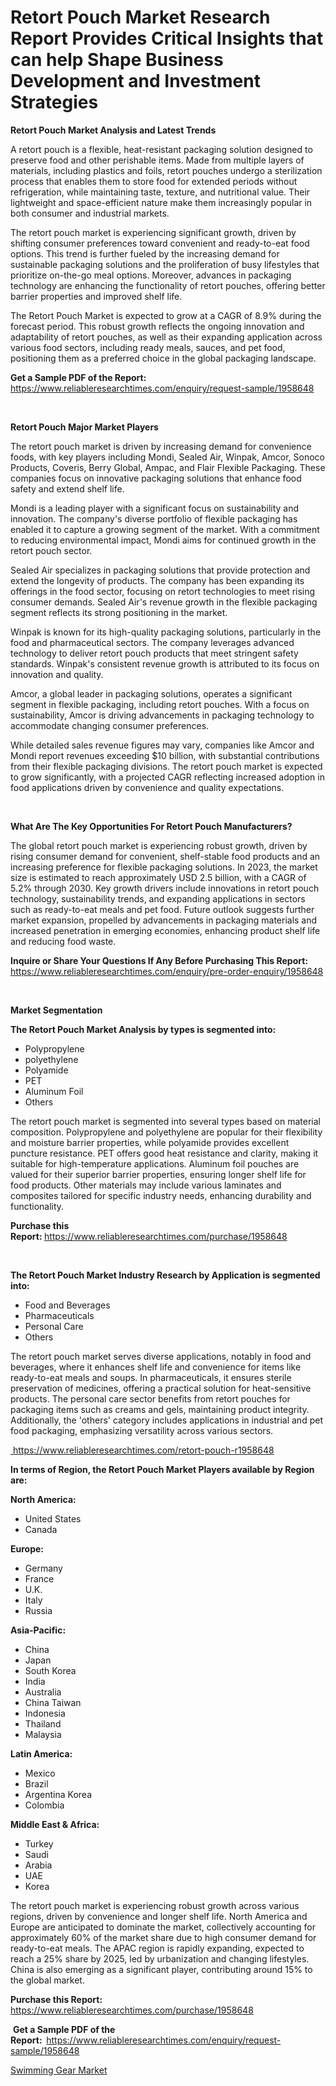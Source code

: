 <p><h1>Retort Pouch Market Research Report Provides Critical Insights that can help Shape Business Development and Investment Strategies</h1></p><p><strong>Retort Pouch Market Analysis and Latest Trends</strong></p>
<p><p>A retort pouch is a flexible, heat-resistant packaging solution designed to preserve food and other perishable items. Made from multiple layers of materials, including plastics and foils, retort pouches undergo a sterilization process that enables them to store food for extended periods without refrigeration, while maintaining taste, texture, and nutritional value. Their lightweight and space-efficient nature make them increasingly popular in both consumer and industrial markets.</p><p>The retort pouch market is experiencing significant growth, driven by shifting consumer preferences toward convenient and ready-to-eat food options. This trend is further fueled by the increasing demand for sustainable packaging solutions and the proliferation of busy lifestyles that prioritize on-the-go meal options. Moreover, advances in packaging technology are enhancing the functionality of retort pouches, offering better barrier properties and improved shelf life.</p><p>The Retort Pouch Market is expected to grow at a CAGR of 8.9% during the forecast period. This robust growth reflects the ongoing innovation and adaptability of retort pouches, as well as their expanding application across various food sectors, including ready meals, sauces, and pet food, positioning them as a preferred choice in the global packaging landscape.</p></p>
<p><strong>Get a Sample PDF of the Report:&nbsp;</strong> <a href="https://www.reliableresearchtimes.com/enquiry/request-sample/1958648?utm_campaign=2284&utm_medium=2&utm_source=Github&utm_content=ia&utm_term=08022025&utm_id=retort-pouch">https://www.reliableresearchtimes.com/enquiry/request-sample/1958648</a></p>
<p>&nbsp;</p>
<p><strong>Retort Pouch Major Market Players</strong></p>
<p><p>The retort pouch market is driven by increasing demand for convenience foods, with key players including Mondi, Sealed Air, Winpak, Amcor, Sonoco Products, Coveris, Berry Global, Ampac, and Flair Flexible Packaging. These companies focus on innovative packaging solutions that enhance food safety and extend shelf life.</p><p>Mondi is a leading player with a significant focus on sustainability and innovation. The company's diverse portfolio of flexible packaging has enabled it to capture a growing segment of the market. With a commitment to reducing environmental impact, Mondi aims for continued growth in the retort pouch sector.</p><p>Sealed Air specializes in packaging solutions that provide protection and extend the longevity of products. The company has been expanding its offerings in the food sector, focusing on retort technologies to meet rising consumer demands. Sealed Air's revenue growth in the flexible packaging segment reflects its strong positioning in the market.</p><p>Winpak is known for its high-quality packaging solutions, particularly in the food and pharmaceutical sectors. The company leverages advanced technology to deliver retort pouch products that meet stringent safety standards. Winpak's consistent revenue growth is attributed to its focus on innovation and quality.</p><p>Amcor, a global leader in packaging solutions, operates a significant segment in flexible packaging, including retort pouches. With a focus on sustainability, Amcor is driving advancements in packaging technology to accommodate changing consumer preferences.</p><p>While detailed sales revenue figures may vary, companies like Amcor and Mondi report revenues exceeding $10 billion, with substantial contributions from their flexible packaging divisions. The retort pouch market is expected to grow significantly, with a projected CAGR reflecting increased adoption in food applications driven by convenience and quality expectations.</p></p>
<p>&nbsp;</p>
<p><strong>What Are The Key Opportunities For Retort Pouch Manufacturers?</strong></p>
<p><p>The global retort pouch market is experiencing robust growth, driven by rising consumer demand for convenient, shelf-stable food products and an increasing preference for flexible packaging solutions. In 2023, the market size is estimated to reach approximately USD 2.5 billion, with a CAGR of 5.2% through 2030. Key growth drivers include innovations in retort pouch technology, sustainability trends, and expanding applications in sectors such as ready-to-eat meals and pet food. Future outlook suggests further market expansion, propelled by advancements in packaging materials and increased penetration in emerging economies, enhancing product shelf life and reducing food waste.</p></p>
<p><strong>Inquire or Share Your Questions If Any Before Purchasing This Report:</strong> <a href="https://www.reliableresearchtimes.com/enquiry/pre-order-enquiry/1958648?utm_campaign=2284&utm_medium=2&utm_source=Github&utm_content=ia&utm_term=08022025&utm_id=retort-pouch">https://www.reliableresearchtimes.com/enquiry/pre-order-enquiry/1958648</a></p>
<p>&nbsp;</p>
<p><strong>Market Segmentation</strong></p>
<p><strong>The Retort Pouch Market Analysis by types is segmented into:</strong></p>
<p><ul><li>Polypropylene</li><li>polyethylene</li><li>Polyamide</li><li>PET</li><li>Aluminum Foil</li><li>Others</li></ul></p>
<p><p>The retort pouch market is segmented into several types based on material composition. Polypropylene and polyethylene are popular for their flexibility and moisture barrier properties, while polyamide provides excellent puncture resistance. PET offers good heat resistance and clarity, making it suitable for high-temperature applications. Aluminum foil pouches are valued for their superior barrier properties, ensuring longer shelf life for food products. Other materials may include various laminates and composites tailored for specific industry needs, enhancing durability and functionality.</p></p>
<p><strong>Purchase this Report:&nbsp;</strong><a href="https://www.reliableresearchtimes.com/purchase/1958648?utm_campaign=2284&utm_medium=2&utm_source=Github&utm_content=ia&utm_term=08022025&utm_id=retort-pouch">https://www.reliableresearchtimes.com/purchase/1958648</a></p>
<p>&nbsp;</p>
<p><strong>The Retort Pouch Market Industry Research by Application is segmented into:</strong></p>
<p><ul><li>Food and Beverages</li><li>Pharmaceuticals</li><li>Personal Care</li><li>Others</li></ul></p>
<p><p>The retort pouch market serves diverse applications, notably in food and beverages, where it enhances shelf life and convenience for items like ready-to-eat meals and soups. In pharmaceuticals, it ensures sterile preservation of medicines, offering a practical solution for heat-sensitive products. The personal care sector benefits from retort pouches for packaging items such as creams and gels, maintaining product integrity. Additionally, the 'others' category includes applications in industrial and pet food packaging, emphasizing versatility across various sectors.</p></p>
<p><a href="https://www.reliableresearchtimes.com/retort-pouch-r1958648?utm_campaign=2284&utm_medium=2&utm_source=Github&utm_content=ia&utm_term=08022025&utm_id=retort-pouch">&nbsp;https://www.reliableresearchtimes.com/retort-pouch-r1958648</a></p>
<p><strong>In terms of Region, the Retort Pouch Market Players available by Region are:</strong></p>
<p>
    <p> <strong> North America: </strong>
        <ul>
            <li>United States</li>
            <li>Canada</li>
        </ul>
        </p> 
    <p> <strong> Europe: </strong>
        <ul>
            <li>Germany</li>
            <li>France</li>
            <li>U.K.</li>
            <li>Italy</li>
            <li>Russia</li>
        </ul>
        </p> 
    <p> <strong> Asia-Pacific: </strong>
        <ul>
            <li>China</li>
            <li>Japan</li>
            <li>South Korea</li>
            <li>India</li>
            <li>Australia</li>
            <li>China Taiwan</li>
            <li>Indonesia</li>
            <li>Thailand</li>
            <li>Malaysia</li>
        </ul>
        </p> 
    <p> <strong> Latin America: </strong>
        <ul>
            <li>Mexico</li>
            <li>Brazil</li>
            <li>Argentina Korea</li>
            <li>Colombia</li>
        </ul>
        </p> 
    <p> <strong> Middle East & Africa: </strong>
        <ul>
            <li>Turkey</li>
            <li>Saudi</li>
            <li>Arabia</li>
            <li>UAE</li>
            <li>Korea</li>
        </ul>
    </p>
    </p>
<p><p>The retort pouch market is experiencing robust growth across various regions, driven by convenience and longer shelf life. North America and Europe are anticipated to dominate the market, collectively accounting for approximately 60% of the market share due to high consumer demand for ready-to-eat meals. The APAC region is rapidly expanding, expected to reach a 25% share by 2025, led by urbanization and changing lifestyles. China is also emerging as a significant player, contributing around 15% to the global market.</p></p>
<p><strong>Purchase this Report: </strong><a href="https://www.reliableresearchtimes.com/purchase/1958648?utm_campaign=2284&utm_medium=2&utm_source=Github&utm_content=ia&utm_term=08022025&utm_id=retort-pouch">https://www.reliableresearchtimes.com/purchase/1958648</a></p>
<p>&nbsp;<strong>Get a Sample PDF of the Report:&nbsp;&nbsp;</strong><a href="https://www.reliableresearchtimes.com/enquiry/request-sample/1958648?utm_campaign=2284&utm_medium=2&utm_source=Github&utm_content=ia&utm_term=08022025&utm_id=retort-pouch">https://www.reliableresearchtimes.com/enquiry/request-sample/1958648</a></p>
<p><strong></strong></p>
<p><p><a href="https://github.com/ulyssacrayne00231/Market-Research-Report-List-1/blob/main/swimming-gear-market.md?utm_campaign=2284&utm_medium=2&utm_source=Github&utm_content=ia&utm_term=08022025&utm_id=retort-pouch">Swimming Gear Market</a></p></p>